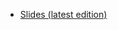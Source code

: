 - [Slides (latest edition)](https://github.com/BelegCuthalion/chc-slides/releases/download/release/slides.pdf)
